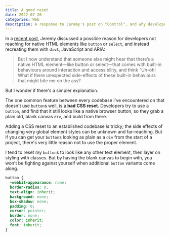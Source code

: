 ```yaml
---
title: A good reset
date: 2022-07-26
categories: Web
description: A response to Jeremy's post on "Control", and why developers opt for divs, not buttons
---
```


In a [recent post](https://adactio.com/journal/19315), Jeremy discussed a possible reason for developers not reaching for native HTML elements like `button` or `select`, and instead recreating them with `div`s, JavaScript and ARIA:

> But I now understand that someone else might hear that there’s a native HTML element—like button or select—that comes with built-in behaviours around interaction and accessibility, and think “Uh-oh! What if there unexpected side-effects of these built-in behaviours that might bite me on the ass?

But I wonder if there's a simpler explanation.

The one common feature between every codebase I've encountered on that doesn't use `button`s well, is a **bad CSS reset**. Developers try to use a `button`, and find that it still looks like a native browser button, so they grab a plain old, blank canvas `div`, and build from there.

Adding a CSS reset to an established codebase _is_ tricky; the side effects of changing very global element styles can be unknown and far-reaching. But if you can get your `button`s looking as plain as a `div` from the start of a project, there's very little reason not to use the proper element.

I tend to reset my `button`s to look like any other text element, then layer on styling with classes. But by having the blank canvas to begin with, you won't be fighting against yourself when additional `button` variants come along.

```css
button {
  -webkit-appearance: none;
  border-radius: 0;
  text-align: inherit;
  background: none;
  box-shadow: none;
  padding: 0;
  cursor: pointer;
  border: none;
  color: inherit;
  font: inherit;
}
```